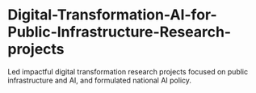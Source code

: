 # Digital-Transformation-AI-for-Public-Infrastructure-Research-projects
Led impactful digital transformation research projects focused on public infrastructure and AI, and formulated national AI policy. 
